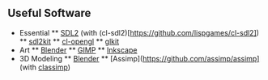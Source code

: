 ## Useful Software

* Essential 
    ** [SDL2](https://www.libsdl.org/download-2.0.php) (with (cl-sdl2)[https://github.com/lispgames/cl-sdl2])
    ** [sdl2kit](https://github.com/lispgames/sdl2kit)
    ** [cl-opengl](https://github.com/3b/cl-opengl)
    ** [glkit](https://github.com/lispgames/glkit)
* Art
    ** [Blender](https://www.blender.org/)
    ** [GIMP](https://www.gimp.org/)
    ** [Inkscape](https://inkscape.org/en/)
* 3D Modeling
    ** [Blender](https://www.blender.org/)
    ** [Assimp](https://github.com/assimp/assimp] (with [classimp](https://github.com/3b/classimp))